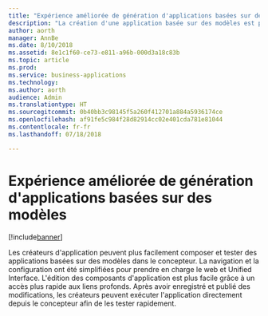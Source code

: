 ```yaml
---
title: "Expérience améliorée de génération d'applications basées sur des modèles"
description: "La création d'une application basée sur des modèles est plus facile pour configurer la navigation, ainsi que la sélection et la modification des composants basés sur des modèles"
author: aorth
manager: AnnBe
ms.date: 8/10/2018
ms.assetid: 8e1c1f60-ce73-e811-a96b-000d3a18c83b
ms.topic: article
ms.prod: 
ms.service: business-applications
ms.technology: 
ms.author: aorth
audience: Admin
ms.translationtype: HT
ms.sourcegitcommit: 0b40bb3c98145f5a260f412701a884a5936174ce
ms.openlocfilehash: af91fe5c984f28d82914cc02e401cda781e81044
ms.contentlocale: fr-fr
ms.lasthandoff: 07/18/2018

---
```

# <a name="improved-experience-for-building-model-driven-apps"></a>Expérience améliorée de génération d'applications basées sur des modèles


[!include[banner](../../includes/banner.md)]

Les créateurs d'application peuvent plus facilement composer et tester des applications basées sur des modèles dans le concepteur. La navigation et la configuration ont été simplifiées pour prendre en charge le web et Unified Interface. L'édition des composants d'application est plus facile grâce à un accès plus rapide aux liens profonds. Après avoir enregistré et publié des modifications, les créateurs peuvent exécuter l'application directement depuis le concepteur afin de les tester rapidement.

